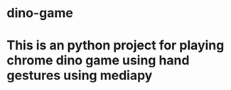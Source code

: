 # dino-game
# This is an python project for playing chrome dino game using hand gestures using mediapy











